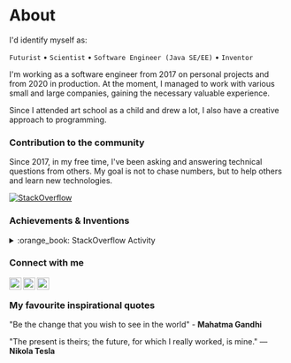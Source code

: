# About

I'd identify myself as:

`Futurist` • `Scientist` • `Software Engineer (Java SE/EE)` • `Inventor`

I'm working as a software engineer from 2017 on personal projects and from 2020 in production. At the moment, I managed to work with various small and large companies, gaining the necessary valuable experience. 

Since I attended art school as a child and drew a lot, I also have a creative approach to programming.

### Contribution to the community 

Since 2017, in my free time, I've been asking and answering technical questions from others. My goal is not to chase numbers, but to help others and learn new technologies.

[![StackOverflow](https://github-readme-stackoverflow.vercel.app/?userID=8370915&layout=compact&theme=dark)](https://stackoverflow.com/users/8370915/invzbl3)

### Achievements & Inventions

<details>
  <summary>:orange_book: StackOverflow Activity</summary>
  
  <!-- STACKOVERFLOW:START -->
- [Answer by invzbl3 for How to connect to Atlas M0 (Free Tier) cluster correctly via Java driver?](https://stackoverflow.com/a/51042704/8370915)
- [Answer by invzbl3 for How to avoid an exception Prematurely reached end of stream using mongoDB Java driver 3.4+ or 3.6+? (during insertion)](https://stackoverflow.com/a/52704288/8370915)
- [Answer by invzbl3 for MongoCommandException: Command failed with error 8000 (AtlasError): 'no SNI name sent, make sure using a MongoDB 3.4+ driver/shell.'](https://stackoverflow.com/a/59121036/8370915)
- [Answer by invzbl3 for Spring Security: all endpoints return status 200 and unresponsive to constraints as antMatchers](https://stackoverflow.com/a/68744721/8370915)
- [Answer by invzbl3 for How to fix the issue: "The specified database user/password combination is rejected" using Intellij IDEA?](https://stackoverflow.com/a/69789693/8370915)
<!-- STACKOVERFLOW:END -->
</details>

### Connect with me

[<img align="left" alt="LinkedIn" width="22px" src="https://cdn.jsdelivr.net/npm/simple-icons@v3/icons/linkedin.svg" />][linkedin]
[<img align="left" alt="GitHub" width="22px" src="https://cdn.jsdelivr.net/npm/simple-icons@v3/icons/github.svg" />][github]
[<img align="left" alt="Stack Overflow" width="22px" src="https://cdn.jsdelivr.net/npm/simple-icons@v3/icons/stackoverflow.svg" />][stackoverflow]

[stackoverflow]: https://stackoverflow.com/users/8370915/invzbl3
[github]: https://github.com/invzbl3
[linkedin]: https://www.linkedin.com/in/maksym-r-97388915a/

<br />

### My favourite inspirational quotes

"Be the change that you wish to see in the world" - **Mahatma Gandhi**

"The present is theirs; the future, for which I really worked, is mine." — **Nikola Tesla**
